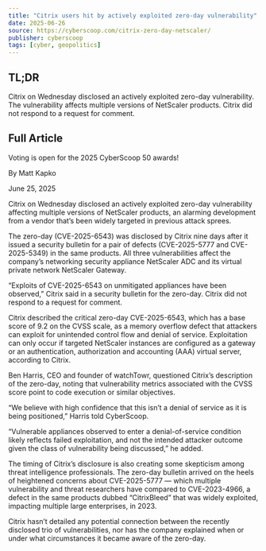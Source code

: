 ```yaml
---
title: "Citrix users hit by actively exploited zero-day vulnerability"
date: 2025-06-26
source: https://cyberscoop.com/citrix-zero-day-netscaler/
publisher: cyberscoop
tags: [cyber, geopolitics]
---
```


## TL;DR

Citrix on Wednesday disclosed an actively exploited zero-day vulnerability. The vulnerability affects multiple versions of NetScaler products. Citrix did not respond to a request for comment.

## Full Article

Voting is open for the 2025 CyberScoop 50 awards!

By
Matt Kapko

June 25, 2025

Citrix on Wednesday disclosed an actively exploited zero-day vulnerability affecting multiple versions of NetScaler products, an alarming development from a vendor that’s been widely targeted in previous attack sprees.

The zero-day (CVE-2025-6543) was disclosed by Citrix nine days after it issued a security bulletin for a pair of defects (CVE-2025-5777 and CVE-2025-5349) in the same products. All three vulnerabilities affect the company’s networking security appliance NetScaler ADC and its virtual private network NetScaler Gateway.

“Exploits of CVE-2025-6543 on unmitigated appliances have been observed,” Citrix said in a security bulletin for the zero-day. Citrix did not respond to a request for comment.

Citrix described the critical zero-day CVE-2025-6543, which has a base score of 9.2 on the CVSS scale, as a memory overflow defect that attackers can exploit for unintended control flow and denial of service. Exploitation can only occur if targeted NetScaler instances are configured as a gateway or an authentication, authorization and accounting (AAA) virtual server, according to Citrix.

Ben Harris, CEO and founder of watchTowr, questioned Citrix’s description of the zero-day, noting that vulnerability metrics associated with the CVSS score point to code execution or similar objectives.

“We believe with high confidence that this isn’t a denial of service as it is being positioned,” Harris told CyberScoop.

“Vulnerable appliances observed to enter a denial-of-service condition likely reflects failed exploitation, and not the intended attacker outcome given the class of vulnerability being discussed,” he added.

The timing of Citrix’s disclosure is also creating some skepticism among threat intelligence professionals. The zero-day bulletin arrived on the heels of heightened concerns about CVE-2025-5777 — which multiple vulnerability and threat researchers have compared to CVE-2023-4966, a defect in the same products dubbed “CitrixBleed” that was widely exploited, impacting multiple large enterprises, in 2023.

Citrix hasn’t detailed any potential connection between the recently disclosed trio of vulnerabilities, nor has the company explained when or under what circumstances it became aware of the zero-day.